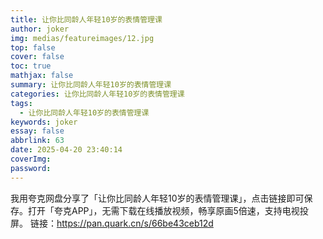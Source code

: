 ```yaml
---
title: 让你比同龄人年轻10岁的表情管理课
author: joker
img: medias/featureimages/12.jpg
top: false
cover: false
toc: true
mathjax: false
summary: 让你比同龄人年轻10岁的表情管理课
categories: 让你比同龄人年轻10岁的表情管理课
tags:
  - 让你比同龄人年轻10岁的表情管理课
keywords: joker
essay: false
abbrlink: 63
date: 2025-04-20 23:40:14
coverImg:
password:
---
```


我用夸克网盘分享了「让你比同龄人年轻10岁的表情管理课」，点击链接即可保存。打开「夸克APP」，无需下载在线播放视频，畅享原画5倍速，支持电视投屏。
链接：https://pan.quark.cn/s/66be43ceb12d
